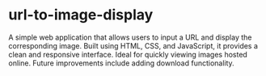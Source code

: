 # url-to-image-display
A simple web application that allows users to input a URL and display the corresponding image. Built using HTML, CSS, and JavaScript, it provides a clean and responsive interface. Ideal for quickly viewing images hosted online. Future improvements include adding download functionality.
